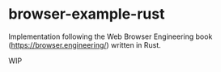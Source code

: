 # browser-example-rust
Implementation following the Web Browser Engineering book (https://browser.engineering/) written in Rust.

WIP

